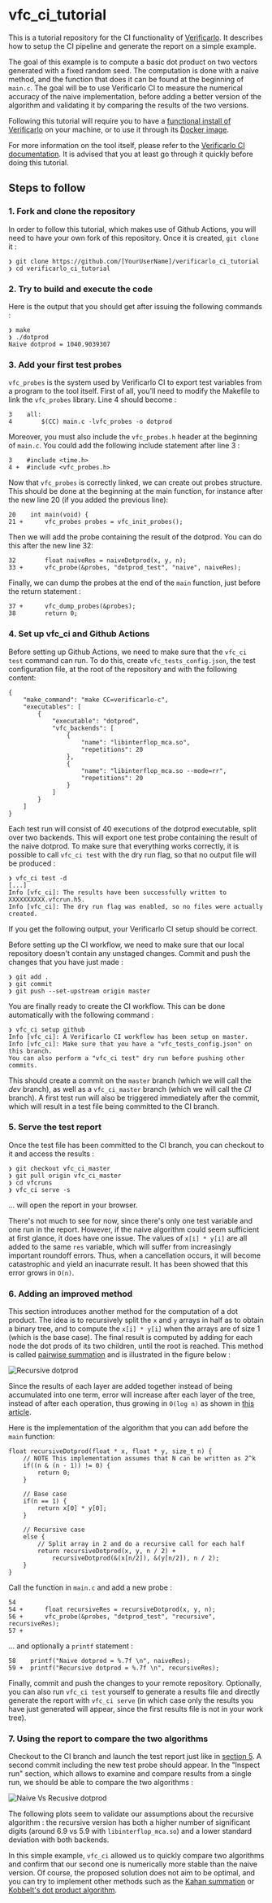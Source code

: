 # vfc_ci_tutorial

This is a tutorial repository for the CI functionality of
[Verificarlo](https://github.com/verificarlo/verificarlo). It describes how to
setup the CI pipeline and generate the report on a simple example.

The goal of this example is to compute a basic dot product on two vectors
generated with a fixed random seed. The computation is done with a naive
method, and the function that does it can be found at the beginning of `main.c`.
The goal will be to use Verificarlo CI to measure the numerical accuracy of the
naive implementation, before adding a better version of the algorithm and
validating it by comparing the results of the two versions.

Following this tutorial will require you to have a
[functional install of Verificarlo](https://github.com/verificarlo/verificarlo/blob/master/doc/01-Install.md)
on your machine, or to use it through its
[Docker image](https://hub.docker.com/r/verificarlo/verificarlo/).

For more information on the tool itself, please refer to the
[Verificarlo CI documentation](https://github.com/verificarlo/verificarlo/blob/master/doc/06-Postprocessing.md#verificarlo-ci).
It is advised that you at least go through it quickly before doing this
tutorial.

## Steps to follow

### 1. Fork and clone the repository

In order to follow this tutorial, which makes use of Github Actions, you will
need to have your own fork of this repository. Once it is created, `git clone`
it :

```
❯ git clone https://github.com/[YourUserName]/verificarlo_ci_tutorial
❯ cd verificarlo_ci_tutorial
```

### 2. Try to build and execute the code

Here is the output that you should get after issuing the following commands :

```
❯ make
❯ ./dotprod
Naive dotprod = 1040.9039307
```

### 3. Add your first test probes

`vfc_probes` is the system used by Verificarlo CI to export test variables
from a program to the tool itself. First of all, you'll need to modify the
Makefile to link the `vfc_probes` library. Line 4 should become :

```
3    all:
4        $(CC) main.c -lvfc_probes -o dotprod
```

Moreover, you must also include the `vfc_probes.h` header at the beginning of
`main.c`.  You could add the following include statement after line 3 :

```
3    #include <time.h>
4 +  #include <vfc_probes.h>
```

Now that `vfc_probes` is correctly linked, we can create out probes structure.
This should be done at the beginning at the main function, for instance after
the new line 20 (if you added the previous line):

```
20    int main(void) {
21 +      vfc_probes probes = vfc_init_probes();
```

Then we will add the probe containing the result of the dotprod. You can
do this after the new line 32:

```
32        float naiveRes = naiveDotprod(x, y, n);
33 +      vfc_probe(&probes, "dotprod_test", "naive", naiveRes);
```

Finally, we can dump the probes at the end of the `main` function, just before
the return statement :

```
37 +      vfc_dump_probes(&probes);
38        return 0;
```

### 4. Set up vfc_ci and Github Actions

Before setting up Github Actions, we need to make sure that the `vfc_ci test`
command can run. To do this, create `vfc_tests_config.json`, the test
configuration file, at the root of the repository and with the following
content:

```
{
    "make_command": "make CC=verificarlo-c",
    "executables": [
        {
            "executable": "dotprod",
            "vfc_backends": [
                {
                    "name": "libinterflop_mca.so",
                    "repetitions": 20
                },
                {
                    "name": "libinterflop_mca.so --mode=rr",
                    "repetitions": 20
                }
            ]
        }
    ]
}

```

Each test run will consist of 40 executions of the dotprod executable, split
over two backends. This will export one test probe containing the result of the
naive dotprod. To make sure that everything works correctly, it is possible to
call `vfc_ci test` with the dry run flag, so that no output file will be
produced :

```
❯ vfc_ci test -d
[...]
Info [vfc_ci]: The results have been successfully written to XXXXXXXXXX.vfcrun.h5.
Info [vfc_ci]: The dry run flag was enabled, so no files were actually created.
```

If you get the following output, your Verificarlo CI setup should be correct.

Before setting up the CI workflow, we need to make sure that our local
repository doesn't contain any unstaged changes. Commit and push the changes
that you have just made :

```
❯ git add .
❯ git commit
❯ git push --set-upstream origin master
```

You are finally ready to create the CI workflow. This can be done automatically
with the following command :

```
❯ vfc_ci setup github
Info [vfc_ci]: A Verificarlo CI workflow has been setup on master.
Info [vfc_ci]: Make sure that you have a "vfc_tests_config.json" on this branch.
You can also perform a "vfc_ci test" dry run before pushing other commits.

```

This should create a commit on the `master` branch (which we will call the  
*dev* branch), as well as a `vfc_ci_master` branch (which we will call the *CI*
branch). A first test run will also be triggered immediately after the commit,
which will result in a test file being committed to the CI branch.

### 5. Serve the test report

Once the test file has been committed to the CI branch, you can checkout to it
and access the results :

```
❯ git checkout vfc_ci_master
❯ git pull origin vfc_ci_master
❯ cd vfcruns
❯ vfc_ci serve -s
```

... will open the report in your browser.

There's not much to see for now, since there's only one test variable and one
run in the report. However, if the naive algorithm could seem sufficient at
first glance, it does have one issue. The values of `x[i] * y[i]` are all
added to the same `res` variable, which will suffer from increasingly important
roundoff errors.  Thus, when a cancellation occurs, it will become catastrophic
and yield an inacurrate result. It has been showed that this error grows
in `O(n)`.


### 6. Adding an improved method

This section introduces another method for the computation of a dot product.
The idea is to recursively split the `x` and `y` arrays in half as to obtain
a binary tree, and to compute the `x[i] * y[i]` when the arrays are of size 1
(which is the base case). The final result is computed by adding for each node
the dot prods of its two children, until the root is reached. This method
is called [pairwise summation](https://en.wikipedia.org/wiki/Pairwise_summation)
and is illustrated in the figure below :

![Recursive dotprod](img/recursive_dotprod.png "Recursive dotprod")

Since the results of each layer are added together instead of being accumulated
into one term, error will increase after each layer of the tree, instead of
after each operation, thus growing in `O(log n)` as shown in
[this article](https://www.maths.manchester.ac.uk/~higham/narep/narep198.pdf).


Here is the implementation of the algorithm that you can add before the `main`
function:

```
float recursiveDotprod(float * x, float * y, size_t n) {
	// NOTE This implementation assumes that N can be written as 2^k
	if((n & (n - 1)) != 0) {
		return 0;
	}

	// Base case
	if(n == 1) {
		return x[0] * y[0];
	}

	// Recursive case
	else {
		// Split array in 2 and do a recursive call for each half
		return recursiveDotprod(x, y, n / 2) +
			recursiveDotprod(&(x[n/2]), &(y[n/2]), n / 2);
	}
}
```

Call the function in `main.c` and add a new probe :

```
54
54 +      float recursiveRes = recursiveDotprod(x, y, n);
56 +      vfc_probe(&probes, "dotprod_test", "recursive", recursiveRes);
57 +

```
... and optionally a `printf` statement :

```
58    printf("Naive dotprod = %.7f \n", naiveRes);
59 +  printf("Recursive dotprod = %.7f \n", recursiveRes);
```

Finally, commit and push the changes to your remote repository. Optionally,
you can also run `vfc_ci test` yourself to generate a results file and directly
generate the report with `vfc_ci serve` (in which case only the results you have
just generated will appear, since the first results file is not in your work
tree).


### 7. Using the report to compare the two algorithms

Checkout to the CI branch and launch the test report just like in
[section 5](5.-serve-the-test-report). A second commit including the new test
probe should appear. In the "Inspect run" section, which allows to examine and
compare results from a single run, we should be able to compare the two
algorithms :

 ![Naive Vs Recusive dotprod](img/naive_vs_recursive.png "Naive Vs Recusive dotprod")

The following plots seem to validate our assumptions about the recursive
algorithm : the recursive version has both a higher number of significant digits
(around 6.9 vs 5.9 with `libinterflop_mca.so`) and a lower standard deviation
with both backends.

In this simple example, `vfc_ci` allowed us to quickly compare two algorithms
and confirm that our second one is numerically more stable than the naive
version. Of course, the proposed solution does not aim to be optimal, and you
can try to implement other methods such as the
[Kahan summation](https://en.wikipedia.org/wiki/Kahan_summation_algorithm) or
[Kobbelt's dot product algorithm](https://www.graphics.rwth-aachen.de/media/papers/dot_product.pdf).
